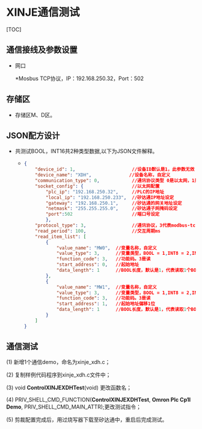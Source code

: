 # XINJE通信测试

[TOC]

## 通信接线及参数设置

* 网口

  *Mosbus TCP协议，IP：192.168.250.32，Port：502

## 存储区

- 存储区M、D区。

## JSON配方设计

* 共测试BOOL，INT16共2种类型数据,以下为JSON文件解释。

  - ```json
    {
        "device_id": 1,                     //设备ID默认是1，此参数无效
        "device_name": "XDH",              //设备名称，自定义
        "communication_type": 0,            //通讯协议类型 0是以太网，1是串口 
        "socket_config": {                  //以太网配置
            "plc_ip": "192.168.250.32",     //PLC的IP地址
            "local_ip": "192.168.250.233",  //矽达通IP地址设定
            "gateway": "192.168.250.1",     //矽达通的网关地址设定
            "netmask": "255.255.255.0",     //矽达通子网掩码设定
            "port":502                      //端口号设定
            },
        "protocol_type": 3,                 //通讯协议，3代表modbus-tcp协议
        "read_period": 100,                 //交互周期ms
        "read_item_list": [
            {
                "value_name": "MW0",  //变量名称，自定义
                "value_type": 3,      //变量类型，BOOL = 1,INT8 = 2,INT16,INT32,UINT8,UINT16,UINT32,DOUBLE,FLOAT = 9
                "function_code": 3,   //功能码。3是读
            	"start_address": 0,   //起始地址
                "data_length": 1      //BOOL长度，默认是1，代表读取1个BOOL长度
            },
            {
                "value_name": "MW1",  //变量名称，自定义
                "value_type": 3,      //变量类型，BOOL = 1,INT8 = 2,INT16,INT32,UINT8,UINT16,UINT32,DOUBLE,FLOAT = 9
                "function_code": 3,   //功能码。3是读
            	"start_address": 1,   //起始地址偏移1位
                "data_length": 1      //BOOL长度，默认是1，代表读取1个BOOL长度
            }
        ]
    }
    ```

## 通信测试

 (1) 新增1个通信demo，命名为xinje_xdh.c；

 (2) 复制样例代码程序到xinje_xdh.c文件中；

 (3) void **ControlXINJEXDHTest**(void) 更改函数名；

 (4) PRIV_SHELL_CMD_FUNCTION(**ControlXINJEXDHTest**, **Omron Plc Cp1l Demo**, PRIV_SHELL_CMD_MAIN_ATTR);更改测试指令；

 (5) 剪裁配置完成后，用过烧写器下载至矽达通中，重启后完成测试。



 
